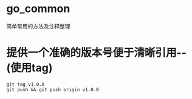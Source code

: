 # go_common
简单常用的方法及注释整理


# 提供一个准确的版本号便于清晰引用--(使用tag)
```shell
git tag v1.0.0
git push && git push origin v1.0.0
```